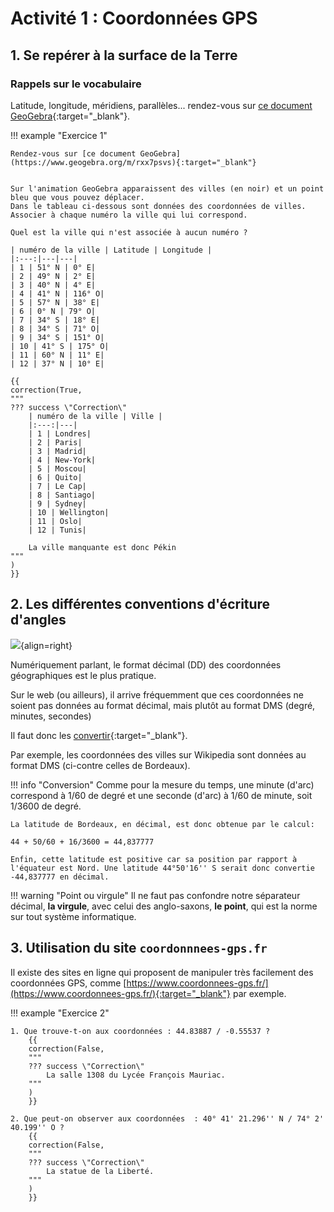 # Activité 1 : Coordonnées GPS


## 1. Se repérer à la surface de la Terre

### Rappels sur le vocabulaire

Latitude, longitude, méridiens, parallèles... rendez-vous sur 
[ce document GeoGebra](https://www.geogebra.org/m/vdpwxyrj){:target="_blank"}.

!!! example "Exercice 1"

    Rendez-vous sur [ce document GeoGebra](https://www.geogebra.org/m/rxx7psvs){:target="_blank"}


    Sur l'animation GeoGebra apparaissent des villes (en noir) et un point bleu que vous pouvez déplacer.  
    Dans le tableau ci-dessous sont données des coordonnées de villes.  
    Associer à chaque numéro la ville qui lui correspond.

    Quel est la ville qui n'est associée à aucun numéro ?

    | numéro de la ville | Latitude | Longitude |
    |:---:|---|---|
    | 1 | 51° N | 0° E|
    | 2 | 49° N | 2° E|
    | 3 | 40° N | 4° E|
    | 4 | 41° N | 116° O|
    | 5 | 57° N | 38° E|
    | 6 | 0° N | 79° O|
    | 7 | 34° S | 18° E|
    | 8 | 34° S | 71° O|
    | 9 | 34° S | 151° O|
    | 10 | 41° S | 175° O|
    | 11 | 60° N | 11° E|
    | 12 | 37° N | 10° E|

    {{
    correction(True,
    """
    ??? success \"Correction\" 
        | numéro de la ville | Ville |
        |:---:|---|
        | 1 | Londres|
        | 2 | Paris|
        | 3 | Madrid|
        | 4 | New-York|
        | 5 | Moscou|
        | 6 | Quito|
        | 7 | Le Cap|
        | 8 | Santiago|
        | 9 | Sydney|
        | 10 | Wellington|
        | 11 | Oslo|
        | 12 | Tunis|

        La ville manquante est donc Pékin       
    """
    )
    }}


        

## 2. Les différentes conventions d'écriture d'angles


![](data/bordeaux.png){align=right}

Numériquement parlant, le format décimal (DD) des coordonnées géographiques est le plus pratique.

Sur le web (ou ailleurs), il arrive fréquemment que ces coordonnées ne soient pas données au format décimal, mais plutôt au format DMS (degré, minutes, secondes)

Il faut donc les [convertir](https://fr.wikipedia.org/wiki/Syst%C3%A8me_sexag%C3%A9simal#Conversion_de_minutes_et_secondes_en_fraction_d%C3%A9cimale_de_degr%C3%A9){:target="_blank"}.

Par exemple, les coordonnées des villes sur Wikipedia sont données au format DMS (ci-contre celles de Bordeaux).

!!! info "Conversion"
    Comme pour la mesure du temps, une minute (d'arc) correspond à 1/60 de degré et une seconde (d'arc) à 1/60 de minute, soit 1/3600 de degré.

    La latitude de Bordeaux, en décimal, est donc obtenue par le calcul:
    
    44 + 50/60 + 16/3600 = 44,837777

    Enfin, cette latitude est positive car sa position par rapport à l'équateur est Nord. Une latitude 44°50'16'' S serait donc convertie -44,837777 en décimal.

!!! warning "Point ou virgule"
    Il ne faut pas confondre notre séparateur décimal, **la virgule**, avec celui des anglo-saxons, **le point**, qui est la norme sur tout système informatique.





## 3. Utilisation du site ```coordonnnees-gps.fr```

Il existe des sites en ligne qui proposent de manipuler très facilement des coordonnées GPS, comme [https://www.coordonnees-gps.fr/](https://www.coordonnees-gps.fr/){:target="_blank"}  par exemple.


!!! example "Exercice 2"
    
    1. Que trouve-t-on aux coordonnées : 44.83887 / -0.55537 ?
        {{
        correction(False,
        """
        ??? success \"Correction\" 
            La salle 1308 du Lycée François Mauriac.
        """
        )
        }}

    2. Que peut-on observer aux coordonnées  : 40° 41' 21.296'' N / 74° 2' 40.199'' O ?
        {{
        correction(False,
        """
        ??? success \"Correction\" 
            La statue de la Liberté.
        """
        )
        }}
